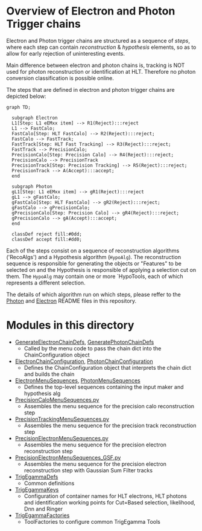 Overview of Electron and Photon Trigger chains
====

Electron and Photon trigger chains  are structured as a sequence of *steps*, where each step can contain *reconstruction* & *hypothesis* elements, so as to allow for early rejection of uninteresting events.

Main difference between electron and photon chains is, tracking is NOT used for photon reconstruction or identification at HLT. Therefore no photon conversion classification is possible online. 

The steps that are defined in electron and photon trigger chains are depicted below:
```mermaid
graph TD;

  subgraph Electron
  L1[Step: L1 eEMxx item] --> R1(Reject):::reject
  L1 --> FastCalo;
  FastCalo[Step: HLT FastCalo] --> R2(Reject):::reject;
  FastCalo --> FastTrack;
  FastTrack[Step: HLT Fast Tracking] --> R3(Reject):::reject;
  FastTrack --> PrecisionCalo;
  PrecisionCalo[Step: Precision Calo] --> R4(Reject):::reject;
  PrecisionCalo --> PrecisionTrack
  PrecisionTrack[Step: Precision Tracking] --> R5(Reject):::reject;
  PrecisionTrack --> A(Accept):::accept;
  end

  subgraph Photon
  gL1[Step: L1 eEMxx item] --> gR1(Reject):::reject
  gL1 --> gFastCalo;
  gFastCalo[Step: HLT FastCalo] --> gR2(Reject):::reject;
  gFastCalo --> gPrecisionCalo;
  gPrecisionCalo[Step: Precision Calo] --> gR4(Reject):::reject;
  gPrecisionCalo --> gA(Accept):::accept;
  end

  classDef reject fill:#0dd;
  classDef accept fill:#dd0;

```


Each of the steps consist on a sequence of reconstruction algorithms ('RecoAlgs') and a Hypothesis algorithm (`HypoAlg`).
The reconstruction sequence is responsible for generating the objects or "Features" to be selected on and the Hypothesis is responsible of applying a selection cut on them. 
The `HypoAlg` may contain one or more `HypoTools, each of which represents a different selection.

The details of which algorithm run on which steps, please reffer to the [Photon](../Photon/) and [Electron](../Electron/) README files in this repository.




Modules in this directory
=====

* [GenerateElectronChainDefs](GenerateElectronChainDefs.py), [GeneratePhotonChainDefs](GeneratePhotonChainDefs.py)
  * Called by the menu code to pass the chain dict into the ChainConfiguration object
* [ElectronChainConfiguration](ElectronChainConfiguration.py), [PhotonChainConfiguration](PhotonChainConfiguration.py)
  * Defines the ChainConfiguration object that interprets the chain dict and builds the chain
* [ElectronMenuSequences](ElectronMenuSequences.py), [PhotonMenuSequences](PhotonMenuSequences.py)
  * Defines the top-level sequences containing the input maker and hypothesis alg
* [PrecisionCaloMenuSequences.py](PrecisionCaloMenuSequences.py)
  * Assembles the menu sequence for the precision calo reconstruction step
* [PrecisionTrackingMenuSequences.py](PrecisionTrackingMenuSequences.py)
  * Assembles the menu sequence for the precision track reconstruction step
* [PrecisionElectronMenuSequences.py](PrecisionElectronMenuSequences.py)
  * Assembles the menu sequence for the precision electron reconstruction step
* [PrecisionElectronMenuSequences_GSF.py](PrecisionElectronMenuSequences_GSF.py)
  * Assembles the menu sequence for the precision electron reconstruction step with Gaussian Sum Filter tracks
* [TrigEgammaDefs](TrigEgammaDefs.py)
  * Common definitions
* [TrigEgammaKeys](TrigEgammaKeys.py)
  * Configuration of container names for HLT electrons, HLT photons and identification working points for Cut=Based selection, likelihood, Dnn and Ringer
* [TrigEgammaFactories](TrigEgammaFactories.py)
  * ToolFactories to configure common TrigEgamma Tools
